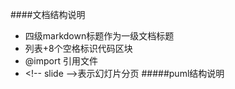 ####文档结构说明
- 四级markdown标题作为一级文档标题
- 列表+8个空格标识代码区块
- @import 引用文件
- &lt;!-- slide -->表示幻灯片分页
#####puml结构说明